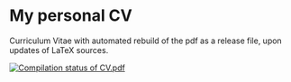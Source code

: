 # My personal CV

Curriculum Vitae with automated rebuild of the pdf as a release file, upon updates of LaTeX sources.


[![Compilation status of CV.pdf](https://github.com/orleanski/cv/actions/workflows/main.yml/badge.svg)](https://github.com/orleanski/cv/releases/download/release/Orleanski_Dmitri.CV.pdf)
